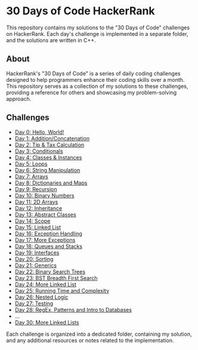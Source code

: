 # 30 Days of Code HackerRank

This repository contains my solutions to the "30 Days of Code" challenges on HackerRank. Each day's challenge is implemented in a separate folder, and the solutions are written in C++.

## About

HackerRank's "30 Days of Code" is a series of daily coding challenges designed to help programmers enhance their coding skills over a month. This repository serves as a collection of my solutions to these challenges, providing a reference for others and showcasing my problem-solving approach.

## Challenges

- [Day 0: Hello, World!](./Day00/Day00.cpp)
- [Day 1: Addition/Concatenation](./Day01/Day01.cpp)
- [Day 2: Tip & Tax Calculation](./Day02/Day02.cpp)
- [Day 3: Conditionals](./Day03/Day03.cpp)
- [Day 4: Classes & Instances](./Day04/Day04.cpp)
- [Day 5: Loops](./Day05/Day05.cpp)
- [Day 6: String Manipulation](./Day06/Day06.cpp)
- [Day 7: Arrays](./Day07/Day07.cpp)
- [Day 8: Dictionaries and Maps](./Day08/Day08.cpp)
- [Day 9: Recursion](./Day09/Day09.cpp)
- [Day 10: Binary Numbers](./Day10/Day10.cpp)
- [Day 11: 2D Arrays](./Day11/Day11.cpp)
- [Day 12: Inheritance](./Day12/Day12.cpp)
- [Day 13: Abstract Classes](./Day13/Day13.cpp)
- [Day 14: Scope](./Day14/Day14.cpp)
- [Day 15: Linked List](./Day15/Day15.cpp)
- [Day 16: Exception Handling](./Day16/Day16.cpp)
- [Day 17: More Exceptions](./Day17/Day17.cpp)
- [Day 18: Queues and Stacks](./Day18/Day18.cpp)
- [Day 19: Interfaces](./Day19/Day19.cpp)
- [Day 20: Sorting](./Day20/Day20.cpp)
- [Day 21: Generics](./Day21/Day21.cpp)
- [Day 22: Binary Search Trees](./Day22/Day22.cpp)
- [Day 23: BST Breadth First Search](./Day23/Day23.cpp)
- [Day 24: More Linked List](./Day24/Day24.cpp)
- [Day 25: Running Time and Complexity](./Day24/Day25.cpp)
- [Day 26: Nested Logic](./Day26/Day26.cpp)
- [Day 27: Testing](./Day27/Day27.cpp)
- [Day 28: RegEx, Patterns and Intro to Databases](./Day28/Day28.cpp)
- ...
- [Day 30: More Linked Lists](./Day30.cpp)

Each challenge is organized into a dedicated folder, containing my solution, and any additional resources or notes related to the implementation.
